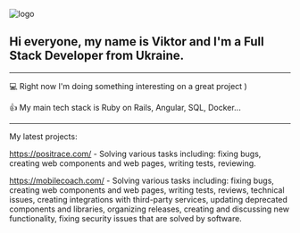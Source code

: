 ![logo](https://github.com/Viktor-Ivliev/Viktor-Ivliev/assets/6106270/53aa5f70-1fcb-4c85-b4e8-9d3af338a48d)


## Hi everyone, my name is Viktor and I'm a Full Stack Developer from Ukraine.


----

💻 Right now I'm doing something interesting on a great project )

👍 My main tech stack is Ruby on Rails, Angular, SQL, Docker...

----

My latest projects:

https://positrace.com/ - Solving various tasks including: fixing bugs, creating web components and web pages, writing tests, reviewing. 

https://mobilecoach.com/ - Solving various tasks including: fixing bugs, creating web components and web pages, writing tests, reviews, technical issues, creating integrations with third-party services, updating deprecated components and libraries, organizing releases, creating and discussing new functionality, fixing security issues that are solved by software.


